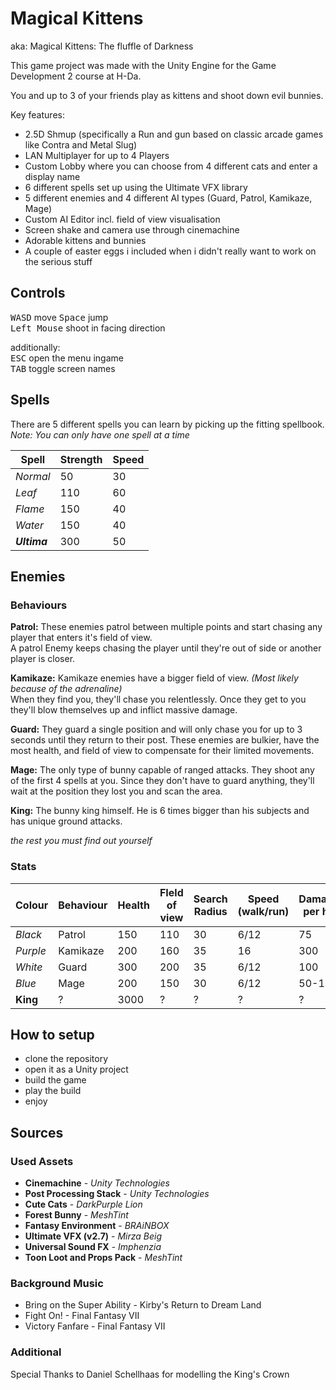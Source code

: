 # Magical Kittens
aka: Magical Kittens: The fluffle of Darkness  


This game project was made with the Unity Engine for the Game Development 2 course at H-Da.  

You and up to 3 of your friends play as kittens and shoot down evil bunnies.

Key features:

 * 2.5D Shmup (specifically a Run and gun based on classic arcade games like Contra and Metal Slug) 
 * LAN Multiplayer for up to 4 Players
 * Custom Lobby where you can choose from 4 different cats and enter a display name
 * 6 different spells set up using the Ultimate VFX library
 * 5 different enemies and 4 different AI types (Guard, Patrol, Kamikaze, Mage)
 * Custom AI Editor incl. field of view visualisation
 * Screen shake and camera use through cinemachine
 * Adorable kittens and bunnies
 * A couple of easter eggs i included when i didn't really want to work on the serious stuff
 
 ## Controls
 
 <kbd>W</kbd><kbd>A</kbd><kbd>S</kbd><kbd>D</kbd> move <kbd>Space</kbd> jump  
 <kbd>Left Mouse</kbd> shoot in facing direction  
 
 additionally:  
 <kbd>ESC</kbd> open the menu ingame  
 <kbd>TAB</kbd> toggle screen names

 ## Spells
 
 There are 5 different spells you can learn by picking up the fitting spellbook.  
 *Note: You can only have one spell at a time*  
 
| Spell           	| Strength 	  	| Speed   	|
|---	       		|---	       	|---	    |
|  *Normal*       	|  50	       	|  30      	| 
| *Leaf*          	|  110		    |  60 	    | 
| *Flame*        	|  150   	    |  40 	    | 
| *Water*		    |  150	    	|  40     	| 
| ***Ultima***	    |  300	        |  50		| 


 ## Enemies

### Behaviours
**Patrol:** These enemies patrol between multiple points and start chasing any player that enters it's field of view.  
A patrol Enemy keeps chasing the player until they're out of side or another player is closer.

**Kamikaze:** Kamikaze enemies have a bigger field of view. *(Most likely because of the adrenaline)*  
When they find you, they'll chase you relentlessly. Once they get to you they'll blow themselves up and inflict massive damage.

**Guard:** They guard a single position and will only chase you for up to 3 seconds until they return to their post. These enemies are bulkier,
have the most health, and field of view to compensate for their limited movements.

**Mage:** The only type of bunny capable of ranged attacks. They shoot any of the first 4 spells at you. Since they don't have to guard anything,
they'll wait at the position they lost you and scan the area.

**King:** The bunny king himself. He is 6 times bigger than his subjects and has unique ground attacks.  

*the rest you must find out yourself*

### Stats

| Colour         	| Behaviour 	| Health  	| FIeld of view  |  Search Radius 	| Speed (walk/run)	| Damage per hit	|
|---	            |---	   		|---	    |---	         |---	            |---				| ---				|
|  *Black*			|  Patrol	    |  150 	    |  110           |   30	            | 6/12				|	75				|
|  *Purple*		    |  Kamikaze	 	|  200 	    |  160 	         |   35 	        | 16				|   300				|
|  *White*          |  Guard  	  	|  300 	    |  200 	         |   35             | 6/12				| 	100				|
|  *Blue*	        |  Mage	    	|  200    	|  150           |   30             | 6/12 				|   50-150			|
|  **King** 	    |  ?        	|  3000     |   ?  	         |   ?	            | ?					|	?				|

 ## How to setup
 
 - clone the repository  
 - open it as a Unity project  
 - build the game  
 - play the build
 - enjoy  
 
 ## Sources
 ### Used Assets
 
* **Cinemachine** - *Unity Technologies*
* **Post Processing Stack** - *Unity Technologies*
* **Cute Cats** - *DarkPurple Lion*
* **Forest Bunny** - *MeshTint*
* **Fantasy Environment** - *BRAiNBOX*
* **Ultimate VFX (v2.7)** - *Mirza Beig*
* **Universal Sound FX** - *Imphenzia*
* **Toon Loot and Props Pack** - *MeshTint*
 
 ### Background Music
 
 * Bring on the Super Ability - Kirby's Return to Dream Land
 * Fight On! - Final Fantasy VII
 * Victory Fanfare - Final Fantasy VII
 
 ### Additional
 
 Special Thanks to Daniel Schellhaas for modelling the King's Crown
